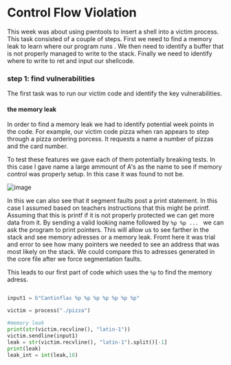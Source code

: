 # Control Flow Violation

This week was about using pwntools to insert a shell into a victim process. This task consisted of a couple of steps. First we need to find a memory leak to learn where our program runs
. We then need to identify a buffer that is not properly managed to write to the stack. Finally we need to identify where to write to ret and input our shellcode. 

### step 1: find vulnerabilities

The first task was to run our victim code and identify the key vulnerabilities. 

#### the memory leak

In order to find a memory leak we had to identify potential week points in the code. For example, our victim code pizza when ran appears to step through a pizza ordering porcess. 
It requests a name a number of pizzas and the card number. 

To test these features we gave each of them potentially breaking tests. In this case I gave name a large ammount of A's as the name to see if memory control was properly setup. 
In this case it was found to not be. 

![image](https://user-images.githubusercontent.com/44854053/235506419-a2dd782c-e779-412c-ab82-475fad098dfa.png)

In this we can also see that it segment faults post a print statement. In this case I assumed based on teachers instructions that this might be printf. 
Assuming that this is printf if it is not properly protected we can get more data from it. By sending a valid looking name followed by ```%p %p ... ``` we can ask the program to 
print pointers. This will allow us to see farther in the stack and see memory adresses or a memory leak. Fromt here it was trial and error to see how many pointers we needed to 
see an address that was most likely on the stack. We could compare this to adresses generated in the core file after we force segmentation faults. 


This leads to our first part of code which uses the ```%p``` to find the memory adress.

```py

input1 = b"Cantinflas %p %p %p %p %p %p %p"

victim = process("./pizza")

#memory leak
print(str(victim.recvline(), "latin-1"))
victim.sendline(input1)
leak = str(victim.recvline(), "latin-1").split()[-1]
print(leak)
leak_int = int(leak,16)

```

